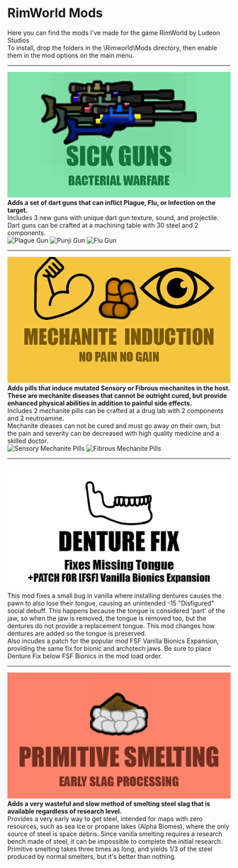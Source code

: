 # RimWorld Mods
Here you can find the mods I've made for the game RimWorld by Ludeon Studios  
To install, drop the folders in the \Rimworld\Mods directory, then enable them in the mod options on the main menu.   
___
![Sick Guns Bacterial Warfare](SickGun/About/Preview.png)  
**Adds a set of dart guns that can inflict Plague, Flu, or Infection on the target.**  
Includes 3 new guns with unique dart gun texture, sound, and projectile.  
Dart guns can be crafted at a machining table with 30 steel and 2 components.  
![Plague Gun](SickGun/plaguepreview.gif)
![Punji Gun](SickGun/punjipreview.gif)
![Flu Gun](SickGun/flupreview.gif)
___
![Mechanite Pills](MechanitePills/About/Preview.png)  
**Adds pills that induce mutated Sensory or Fibrous mechanites in the host. These are mechanite diseases that cannot be outright cured, but provide enhanced physical abilities in addition to painful side effects.**  
Includes 2 mechanite pills can be crafted at a drug lab with 2 components and 2 neutroamine.  
Mechanite dieases can not be cured and must go away on their own, but the pain and severity can be decreased with high quality medicine and a skilled doctor.  
![Sensory Mechanite Pills](MechanitePills/senspillpreview.gif)
![Fibrous Mechanite Pills](MechanitePills/fibrpillpreview.gif)
___
![Denture Fix](DentureFix/About/Preview.png)  
This mod fixes a small bug in vanilla where installing dentures causes the pawn to also lose their tongue, causing an unintended -15 "Disfigured" social debuff. This happens because the tongue is considered 'part' of the jaw, so when the jaw is removed, the tongue is removed too, but the dentures do not provide a replacement tongue. This mod changes how dentures are added so the tongue is preserved.   
Also incudes a patch for the popular mod FSF Vanilla Bionics Expansion, providing the same fix for bionic and archotech jaws. Be sure to place Denture Fix below FSF Bionics in the mod load order.
___
![Primitive Smelting](PrimativeSmelting/About/Preview.png)  
**Adds a very wasteful and slow method of smelting steel slag that is available regardless of research level.**  
Provides a very early way to get steel, intended for maps with zero resources, such as sea ice or propane lakes (Alpha Biomes), where the only source of steel is space debris.    Since vanilla smelting requires a research bench made of steel, it can be impossible to complete the initial research. Primitive smelting takes three times as long, and yields 1/3 of the steel produced by normal smelters, but it's better than nothing.  
